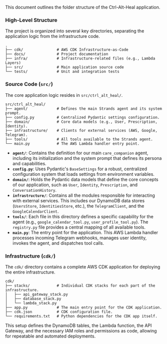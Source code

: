 This document outlines the folder structure of the Ctrl-Alt-Heal application.

### High-Level Structure

The project is organized into several key directories, separating the application logic from the infrastructure code.

```
.
├── cdk/               # AWS CDK Infrastructure-as-Code
├── docs/              # Project documentation
├── infra/             # Infrastructure-related files (e.g., Lambda Layers)
├── src/               # Main application source code
└── tests/             # Unit and integration tests
```

### Source Code (`src/`)

The core application logic resides in `src/ctrl_alt_heal/`.

```
src/ctrl_alt_heal/
├── agent/             # Defines the main Strands agent and its system prompt.
├── config.py          # Centralized Pydantic settings configuration.
├── domain/            # Core data models (e.g., User, Prescription, Identity).
├── infrastructure/    # Clients for external services (AWS, Google, Telegram).
├── tools/             # All tools available to the Strands agent.
└── main.py            # The AWS Lambda handler entry point.
```

*   **`agent/`**: Contains the definition for our main `care_companion` agent, including its initialization and the system prompt that defines its persona and capabilities.
*   **`config.py`**: Uses Pydantic's `BaseSettings` for a robust, centralized configuration system that loads settings from environment variables.
*   **`domain/`**: Holds the Pydantic data models that define the core concepts of our application, such as `User`, `Identity`, `Prescription`, and `ConversationHistory`.
*   **`infrastructure/`**: Contains all the modules responsible for interacting with external services. This includes our DynamoDB data stores (`UsersStore`, `IdentitiesStore`, etc.), the `TelegramClient`, and the `GoogleCalendarClient`.
*   **`tools/`**: Each file in this directory defines a specific capability for the agent (e.g., `google_calendar_tool.py`, `user_profile_tool.py`). The `registry.py` file provides a central mapping of all available tools.
*   **`main.py`**: The entry point for the application. This AWS Lambda handler processes incoming Telegram webhooks, manages user identity, invokes the agent, and dispatches tool calls.

### Infrastructure (`cdk/`)

The `cdk/` directory contains a complete AWS CDK application for deploying the entire infrastructure.

```
cdk/
├── stacks/            # Individual CDK stacks for each part of the infrastructure.
│   ├── api_gateway_stack.py
│   ├── database_stack.py
│   └── lambda_stack.py
├── app.py             # The main entry point for the CDK application.
├── cdk.json           # CDK configuration file.
└── requirements.txt   # Python dependencies for the CDK app itself.
```

This setup defines the DynamoDB tables, the Lambda function, the API Gateway, and the necessary IAM roles and permissions as code, allowing for repeatable and automated deployments.
